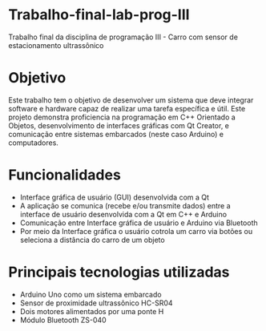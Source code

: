 # Trabalho-final-lab-prog-III
Trabalho final da disciplina de programação III - Carro com sensor de estacionamento ultrassônico

# Objetivo
Este trabalho tem o objetivo de desenvolver um sistema que deve integrar software e hardware capaz de realizar uma tarefa específica e útil. Este projeto demonstra proficiencia na programação em C++ Orientado a Objetos, desenvolvimento de interfaces gráficas com Qt Creator, e comunicação entre sistemas embarcados (neste caso Arduino) e computadores.

# Funcionalidades
- Interface gráfica de usuário (GUI) desenvolvida com a Qt
- A aplicação se comunica (recebe e/ou transmite dados) entre a interface de usuário desenvolvida com a Qt em C++ e Arduino
- Comunicação entre Interface gráfica de usuário e Arduino via Bluetooth
- Por meio da Interface gráfica o usuário cotrola um carro via botões ou seleciona a distância do carro de um objeto

# Principais tecnologias utilizadas
- Arduino Uno como um sistema embarcado
- Sensor de proximidade ultrassônico HC-SR04
- Dois motores alimentados por uma ponte H
- Módulo Bluetooth ZS-040

